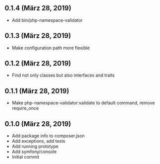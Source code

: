 ## 0.1.4 (März 28, 2019)
  - Add bin/php-namespace-validator

## 0.1.3 (März 28, 2019)
  - Make configuration path more flexible

## 0.1.2 (März 28, 2019)
  - Find not only classes but also interfaces and traits

## 0.1.1 (März 28, 2019)
  - Make php-namespace-validator:validate to default command, remove require_once

## 0.1.0 (März 28, 2019)
  - Add package info to composer.json
  - Add exceptions, add tests
  - Add running prototype
  - Add symfony/console
  - Initial commit

